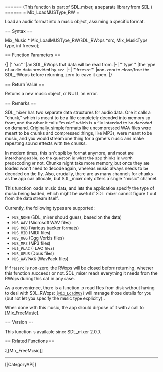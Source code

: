 ====== (This function is part of SDL_mixer, a separate library from SDL.) ======
= Mix_LoadMUSType_RW =

Load an audio format into a music object, assuming a specific format.

== Syntax ==

<syntaxhighlight lang='c'>
Mix_Music * Mix_LoadMUSType_RW(SDL_RWops *src, Mix_MusicType type, int freesrc);
</syntaxhighlight>

== Function Parameters ==

{|
|'''src'''
|an SDL_RWops that data will be read from.
|-
|'''type'''
|the type of audio data provided by <code>src</code>.
|-
|'''freesrc'''
|non-zero to close/free the SDL_RWops before returning, zero to leave it open.
|}

== Return Value ==

Returns a new music object, or NULL on error.

== Remarks ==

SDL_mixer has two separate data structures for audio data. One it calls a
"chunk," which is meant to be a file completely decoded into memory up
front, and the other it calls "music" which is a file intended to be
decoded on demand. Originally, simple formats like uncompressed WAV files
were meant to be chunks and compressed things, like MP3s, were meant to be
music, and you would stream one thing for a game's music and make repeating
sound effects with the chunks.

In modern times, this isn't split by format anymore, and most are
interchangeable, so the question is what the app thinks is worth
predecoding or not. Chunks might take more memory, but once they are loaded
won't need to decode again, whereas music always needs to be decoded on the
fly. Also, crucially, there are as many channels for chunks as the app can
allocate, but SDL_mixer only offers a single "music" channel.

This function loads music data, and lets the application specify the type
of music being loaded, which might be useful if SDL_mixer cannot figure it
out from the data stream itself.

Currently, the following types are supported:

* <code>MUS_NONE</code> (SDL_mixer should guess, based on the data)
* <code>MUS_WAV</code> (Microsoft WAV files)
* <code>MUS_MOD</code> (Various tracker formats)
* <code>MUS_MID</code> (MIDI files)
* <code>MUS_OGG</code> (Ogg Vorbis files)
* <code>MUS_MP3</code> (MP3 files)
* <code>MUS_FLAC</code> (FLAC files)
* <code>MUS_OPUS</code> (Opus files)
* <code>MUS_WAVPACK</code> (WavPack files)

If <code>freesrc</code> is non-zero, the RWops will be closed before
returning, whether this function succeeds or not. SDL_mixer reads
everything it needs from the RWops during this call in any case.

As a convenience, there is a function to read files from disk without
having to deal with SDL_RWops: <code>[[Mix_LoadMUS]]("filename.mp3")</code>
will manage those details for you (but not let you specify the music type
explicitly)..

When done with this music, the app should dispose of it with a call to
[[Mix_FreeMusic]]().

== Version ==

This function is available since SDL_mixer 2.0.0.

== Related Functions ==

:[[Mix_FreeMusic]]

----
[[CategoryAPI]]


